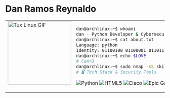 # Dan Ramos Reynaldo

<table>
  <tr>
    <td valign="top">
      <img src="https://media.tenor.com/bhewUhwCTYYAAAAj/tux-linux-tux.gif" alt="Tux Linux GIF" width="200">
    </td>
    <td valign="top">

```bash
dan@archlinux:~$ whoami
dan - Python Developer & Cybersecurity Student
dan@archlinux:~$ cat about.txt
Language: python
Identity: 01100100 01100001 01101110 00100000 01110010 01100001 01101101 01101111 01110011
dan@archlinux:~$ echo $LOVE
# Cam<3
dan@archlinux:~$ sudo nmap -sS skills/
# 🖥️ Tech Stack & Security Tools
```

![Python](https://img.shields.io/badge/python-3670A0?style=for-the-badge&logo=python&logoColor=ffdd54) ![HTML5](https://img.shields.io/badge/html5-%23E34F26.svg?style=for-the-badge&logo=html5&logoColor=white) ![Cisco](https://img.shields.io/badge/cisco-%23049fd9.svg?style=for-the-badge&logo=cisco&logoColor=black) ![Epic Games](https://img.shields.io/badge/epicgames-%23313131.svg?style=for-the-badge&logo=epicgames&logoColor=white) ![nVIDIA](https://img.shields.io/badge/nVIDIA-%2376B900.svg?style=for-the-badge&logo=nVIDIA&logoColor=white) ![Steam](https://img.shields.io/badge/steam-%23003366.svg?style=for-the-badge&logo=steam&logoColor=white) ![GitHub](https://img.shields.io/badge/github-%23121011.svg?style=for-the-badge&logo=github&logoColor=white)

